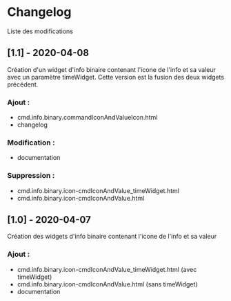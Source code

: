 # Changelog
Liste des modifications

## [1.1] - 2020-04-08
Création d'un widget d'info binaire contenant l'icone de l'info et sa valeur avec un paramètre timeWidget. Cette version est la fusion des deux widgets précédent.
### Ajout :
- cmd.info.binary.commandIconAndValueIcon.html
- changelog
### Modification :
- documentation
### Suppression :
- cmd.info.binary.icon-cmdIconAndValue_timeWidget.html
- cmd.info.binary.icon-cmdIconAndValue.html

## [1.0] - 2020-04-07
Création des widgets d'info binaire contenant l'icone de l'info et sa valeur
### Ajout :
- cmd.info.binary.icon-cmdIconAndValue_timeWidget.html (avec timeWidget)
- cmd.info.binary.icon-cmdIconAndValue.html (sans timeWidget)
- documentation